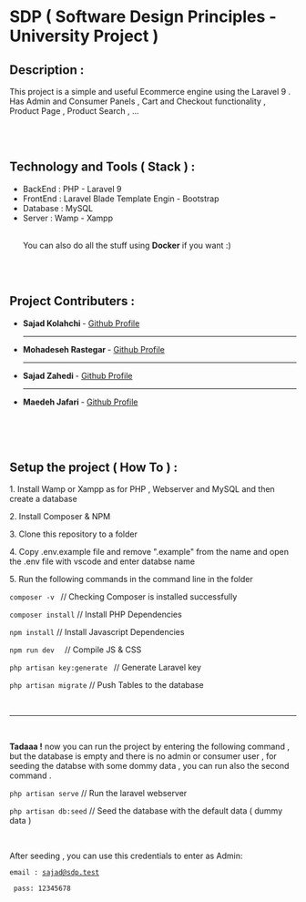 <h1>SDP ( Software Design Principles - University Project )</h1>

<h2>Description :</h2>
<p>This project is a simple and useful Ecommerce engine using the Laravel 9 . Has Admin and Consumer Panels , Cart and Checkout functionality , Product Page , Product Search , ...</p>
<br />
<br />
<h2>Technology and Tools ( Stack ) :</h2>
<ul>
    <li>BackEnd     : PHP - Laravel 9</li>
    <li>FrontEnd    : Laravel Blade Template Engin - Bootstrap</li>
    <li>Database    : MySQL</li>
    <li>Server     : Wamp - Xampp</li>
    <br />
    <p>You can also do all the stuff using <b>Docker</b> if you want :) </p>
</ul>

<br />
<br />


<h2>Project Contributers : </h2>
<ul>
    <li><b>Sajad Kolahchi </b> - <a href="https://github.com/sajadko">Github Profile</a></li>
    <hr />
    <li><b>Mohadeseh Rastegar </b> - <a href="https://github.com/MohadesehRastegar">Github Profile</a></li>
    <hr />
    <li><b>Sajad Zahedi </b> - <a href="https://github.com/sajad-zahedi">Github Profile</a></li>
    <hr />
    <li><b>Maedeh Jafari </b> - <a href="https://github.com/Maedehjafari">Github Profile</a></li>

</ul>

<br />
<br />
<br />


<h2>Setup the project ( How To ) : </h2>
<p>1. Install Wamp or Xampp as for PHP , Webserver and MySQL and then create a database</p>
<p>2. Install Composer & NPM</p>
<p>3. Clone this repository to a folder </p>
<p>4. Copy .env.example file and remove ".example" from the name and open the .env file with vscode and enter databse name</p>
<p>5. Run the following commands in the command line in the folder</p>
<p><code>composer -v </code> // Checking Composer is installed successfully</p>
<p><code>composer install</code> // Install PHP Dependencies</p>
<p><code>npm install</code> // Install Javascript Dependencies</p>
<p><code>npm run dev  </code> // Compile JS & CSS</p>
<p><code>php artisan key:generate </code> // Generate Laravel key</p>
<p><code>php artisan migrate</code> // Push Tables to the database</p>

<br />
<hr />
<br />
<p><b>Tadaaa !</b> now you can run the project by entering the following command , but the database is empty and there is no admin or consumer user , for seeding the databse with some dommy data , you can run also the second command . </p>

<p><code>php artisan serve</code> // Run the laravel webserver</p>
<p><code>php artisan db:seed</code> // Seed the database with the default data ( dummy data )</p>

<br />
<p>After seeding , you can use this credentials to enter as Admin:

<code>email : sajad@sdp.test <br/> pass: 12345678</code>

</p>
